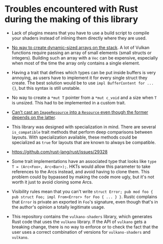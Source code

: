 # Troubles encountered with Rust during the making of this library

- Lack of plugins means that you have to use a build script to compile your shaders instead of inlining them directly where they are used.

- [No way to create dynamic-sized arrays on the stack](https://github.com/rust-lang/rfcs/issues/618). A lot of Vulkan functions require
  passing an array of small elements (small structs or integers). Building such an array with a `Vec` can be expensive, especially
  when most of the time the array only contains a single element.

- Having a trait that defines which types can be put inside buffers is very annoying, as users have to implement it for every single struct
  they create. The best solution would be to use `impl BufferContent for ... {}`, but this syntax is still unstable.

- No way to create a `*mut T` pointer from a `*mut c_void` and a size when `T` is unsized. This had to be implemented in a custom
  trait.

- [Can't cast an `ImageResource` into a `Resource` even though the former depends on the latter](https://github.com/rust-lang/rust/issues/5665).

- This library was designed with specialization in mind. There are several `is_compatible` trait methods that perform deep comparisons between
  layouts. With specialization available, these methods could be specialized as `true` for layouts that are known to always be compatible.

- https://github.com/rust-lang/rust/issues/29328

- Some trait implementations have an associated type that looks like `type T = (Arc<Foo>, Arc<Bar>);`. HKTs would allow this parameter to take
  references to the Arcs instead, and avoid having to clone them. This problem could by bypassed by making the code more ugly, but it's not worth
  it just to avoid cloning some Arcs.

- Visibility rules mean that you can't write `struct Error; pub mod foo { pub struct Foo; impl From<Error> for Foo { ... } }`. Rustc complains
  that `Error` is private an exported in `Foo`'s signature, even though that's in the author's opinion a totally legitimate usage.

- This repository contains the `vulkano-shaders` library, which generates Rust code that uses the `vulkano` library. If the API of `vulkano` gets
  a breaking change, there is no way to enforce or to check the fact that the user uses a correct combination of versions for `vulkano-shaders`
  and `vulkano`.
